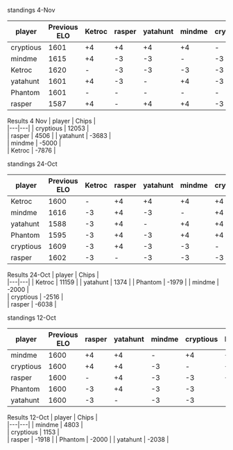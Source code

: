 
standings 4-Nov
  
| player | Previous ELO | Ketroc | rasper | yatahunt | mindme | cryptious  | Phantom |  ELO change| New ELO |
| ---  | ---            | ---    | ---    | ---      | ---    | ---        | ---     |  ---       | --- |
| cryptious      | 1601 | +4     | +4     | +4       | +4     | -          | - |  +16 | 1617 |
| mindme         | 1615 | +4     | -3     | -3       | -      | -3         | -  |  -5 | 1610 |
| Ketroc         | 1620 | -      |  -3    | -3       | -3     | -3         | -       |  -12| 1608 |
| yatahunt       | 1601 | +4     | -3     | -        | +4     | -3         | - |  +2 | 1603 |
| Phantom        | 1601 | -      | -      | -        | -      | -          | - |  - | 1601 |
| rasper         | 1587 | +4     | -      | +4       | +4     | -3         | - |  +9 | 1596 |


Results 4 Nov
| player | Chips |  
|---|---| 
| cryptious | 12053  |  
| rasper | 4506 |
| yatahunt | -3683 |  
| mindme | -5000 |   
| Ketroc | -7876 |

standings 24-Oct

| player | Previous ELO | Ketroc | rasper | yatahunt | mindme | cryptious  | Phantom |  ELO change| New ELO |
| ---  | --- | --- | --- | --- | --- | ---  | --- |  --- | --- |
| Ketroc | 1600 | - | +4  | +4 | +4 | +4   | +4 |  +20| 1620 |
| mindme | 1616 | -3 | +4  | -3 | - | +4   | -3  |  -1 | 1615 |
| yatahunt | 1588 | -3 | +4| - | +4 | +4  | +4 |  +13 | 1601 |
| Phantom | 1595 | -3 | +4 | -3 | +4 | +4 | - |  +6 | 1601 |
| cryptious | 1609 | -3| +4 | -3 | -3  | -  | -3 |  -8 | 1601 |
| rasper | 1602 | -3| - | -3 | -3 | -3 | -3 |  -15 | 1587 |


Results 24-Oct
| player | Chips |  
|---|---| 
| Ketroc | 11159 |
| yatahunt | 1374 | 
| Phantom | -1979 | 
| mindme | -2000 |   
| cryptious | -2516  |  
| rasper | -6038 |

standings 12-Oct

| player | Previous ELO | rasper | yatahunt | mindme | cryptious  | Phantom |  ELO change| New ELO |
| --- | --- | --- | --- | --- | ---  | --- |  --- | --- |
| mindme | 1600 | +4  | +4 | - | +4   | +4 |  +16| 1616 |
| cryptious | 1600 | +4 | +4 | -3  | -  | +4|  +9 | 1609 |
| rasper | 1600 | - | +4 | -3 | -3 | +4 |  +2| 1602 |
| Phantom | 1600 | -3 | +4 | -3 | -3  | - |  -5 | 1595 |
| yatahunt | 1600 | -3| - | -3 | -3  | -3 |  -12 | 1588 |

Results 12-Oct
| player | Chips |  
|---|---| 
| mindme | 4803 |   
| cryptious | 1153  |  
| rasper | -1918 |
| Phantom | -2000 | 
| yatahunt | -2038 | 
